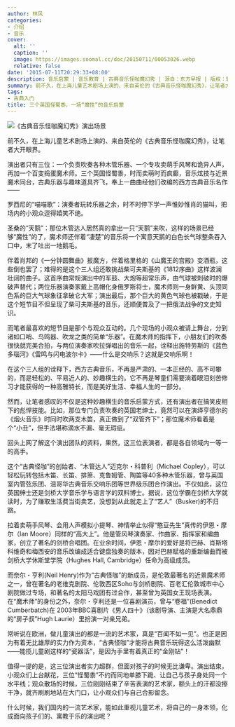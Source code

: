 ```yaml
---
author: 林风
categories:
- 介绍
- 音乐
cover:
  alt: ''
  caption: ''
  image: https://images.soomal.cc/doc/20150711/00053026.webp
  relative: false
date: '2015-07-11T20:29:33+08:00'
description: 音乐启蒙 | 音乐教育 | 古典音乐怪咖魔幻秀 | 源自：东方早报 | 版权：转载 |  平均/总评分：10.00/60
summary: 前不久，在上海儿童艺术剧场上演的、来自英伦的《古典音乐怪咖魔幻秀》，让笔者大开眼界。演出者只有三位：一个负责吹奏各种木管乐器、一个专攻卖萌手风琴和诡异人声，再加一个百变捣蛋魔术师。三个英国怪蜀黍，时而卖萌时而疯癫，音乐炫技与近景魔术同台……
tags:
- 古典入门
title: 三个英国怪蜀黍，一场“魔性”的音乐启蒙
---
```


![《古典音乐怪咖魔幻秀》演出场景](https://images.soomal.cc/doc/20150711/00053027_01.webp)





前不久，在上海儿童艺术剧场上演的、来自英伦的《古典音乐怪咖魔幻秀》，让笔者大开眼界。

演出者只有三位：一个负责吹奏各种木管乐器、一个专攻卖萌手风琴和诡异人声，再加一个百变捣蛋魔术师。三个英国怪蜀黍，时而卖萌时而疯癫，音乐炫技与近景魔术同台，古典乐器与趣味道具齐飞，奉上一曲曲经他们改编的西方古典音乐名作――

罗西尼的“喵喵歌”：演奏者玩转乐器之余，时不时停下学一声惟妙惟肖的猫叫，把场内的小观众逗得嬉笑不绝。

圣桑的“天鹅”：那位木管达人居然真的拿出一只“天鹅”来吹，这样的场景已经够“魔性”的了，魔术师还伴着“凄楚”的音乐将一个寓意天鹅的白色长气球整条吞入口中，末了吐出一地鹅毛。

伴着肖邦的《一分钟圆舞曲》扳魔方，伴着格里格的《山魔王的宫殿》变酒瓶，这些倒也罢了；难得的是这个三人组还敢挑战柴可夫斯基的《1812序曲》这样波澜壮阔的曲子。这首序曲常规演出中的军鼓、大炮等超常乐声，由气球被刺破时的爆破声替代；两位乐器演奏家戴上高帽化身俄罗斯将士，魔术师则一身鲜黄、头顶同色系的巨大气球象征拿破仑大军；演出最后，那个巨大的黄色气球也被戳破，于是这个短节目不但呈现了柴可夫斯基的音乐，还顺便普及了一把俄法战争的文史知识。

而笔者最喜欢的短节目是那个与观众互动的。几个现场的小观众被请上舞台，分到诸如口哨、鸟鸣器、吹龙之类的简单“乐器”。在魔术师的指挥下，小朋友们的吹奏很快就完美合拍，与两位演奏家吹拉弹唱出的音乐一起，诠释出施特劳斯的《蓝色多瑙河》《雷鸣与闪电波尔卡》――什么是交响乐？这就是交响乐啊！

在这个三人组的诠释下，西方古典音乐，不再是严肃的、一本正经的、高不可攀的，而是轻松的、平易近人的、妙趣横生的。它不再是琴童们需要淌着眼泪刻苦修习才能获得的一种高雅特长，而是美好生活、幸福人生的一部分。

然而，让笔者感叹的不仅是这种妙趣横生的音乐启蒙方式，还有演出者在搞笑皮相下的彪悍技能。比如，那位专门负责吹奏的英国老绅士，竟然可以在演绎亨德尔的《烟火音乐》时同时吹两支木笛，真正做到了“双管齐下”；那位魔术师看着是个“小丑”，但手法堪称滴水不漏、毫无瑕疵。

回头上网了解这个演出团队的资料，果然，这三位表演者，都是各自领域内一等一的高手。

这个“古典怪咖”的创始者、“木管达人”迈克尔・科普利（Michael Copley），可以轻松玩转包括木笛、长笛、排箫、克鲁姆管、陶笛等40多种木管乐器，曾与英国室内管弦乐团、温哥华古典音乐交响乐团等世界级乐团合作演出。不仅如此，这位英国绅士还是剑桥大学音乐学与语言学的双料博士。据说，这位学霸在剑桥大学就读时，为了赚取生活费当街卖艺，没想到从此就走上了“艺人”（Busker)的不归路。

拉着卖萌手风琴、会用人声模拟小提琴、神情举止似得“憨豆先生”真传的伊恩・摩尔（Ian Moore）同样的“高大上”。他是管风琴演奏家、作曲家、指挥家和编曲家，创立了著名的剑桥合唱团。在业余时间，伊恩・摩尔的爱好是将巴赫、肖斯塔科维奇和梅西安的音乐改编成适合键盘独奏的版本，因对巴赫赋格的重新编曲而被剑桥大学休斯堂学院（Hughes Hall, Cambridge）任命为高级成员。

而奈尔・亨利(Neil Henry)作为“古典怪咖”的新成员，是伦敦最著名的近景魔术师之一，曾在著名的老维克剧院、伦敦西区Soho与剑桥剧院、百老汇伦敦城市中心剧院做过专场，和著名的太阳马戏团有过合作，甚至曾为英国女王现场表演。在“魔术师”的身份之外，奈尔・亨利还是一位喜剧演员，曾与“卷福”(Benedict Cumberbatch)在 2003年BBC喜剧片《男人四十》（该剧导演、主演是大名鼎鼎的“房子叔”Hugh Laurie）里扮演一对亲兄弟。

常听说在欧洲，做儿童演出的都是一流的艺术家，真是“百闻不如一见”。也正是因为有着无比雄厚的实力作为资本，“古典怪咖”才能将古典音乐玩得这么活泼幽默――能揽儿童剧这样的“瓷器活”，是因为手里有着真正的“金刚钻”！

值得一提的是，这三位演出者实力超群，但面对孩子的时候无比谦卑。演出结束，小观众们上台献花，三位“怪蜀黍”不约而同地单膝下跪、让自己与孩子身处同一个水平线；观众散场的时候，三位刚刚结束了辛苦表演的艺术家，额头上的汗都没擦干净，就齐刷刷地站在大门口，让小观众们与自己合影留念。

什么时候，我们国内的一流艺术家，能如此重视儿童艺术，将自己的一身本领，化成面向孩子们的、寓教于乐的演出呢？